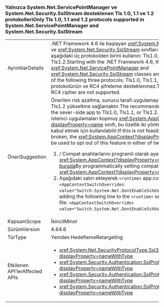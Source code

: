 ### <a name="only-tls-10-11-and-12-protocols-supported-in-systemnetservicepointmanager-and-systemnetsecuritysslstream"></a><span data-ttu-id="95cfd-101">Yalnızca System.Net.ServicePointManager ve System.Net.Security.SslStream desteklenen Tls 1.0, 1.1 ve 1.2 protokolleri</span><span class="sxs-lookup"><span data-stu-id="95cfd-101">Only Tls 1.0, 1.1 and 1.2 protocols supported in System.Net.ServicePointManager and System.Net.Security.SslStream</span></span>

|   |   |
|---|---|
|<span data-ttu-id="95cfd-102">Ayrıntılar</span><span class="sxs-lookup"><span data-stu-id="95cfd-102">Details</span></span>|<span data-ttu-id="95cfd-103">.NET Framework 4.6 ile başlayan <xref:System.Net.ServicePointManager> ve <xref:System.Net.Security.SslStream> sınıfları yalnızca izin verilecek aşağıdaki üç protokolden birini kullanın: Tls1.0, Tls1.1 veya Tls1.2.</span><span class="sxs-lookup"><span data-stu-id="95cfd-103">Starting with the .NET Framework 4.6, the <xref:System.Net.ServicePointManager> and <xref:System.Net.Security.SslStream> classes are only allowed to use one of the following three protocols: Tls1.0, Tls1.1, or Tls1.2.</span></span> <span data-ttu-id="95cfd-104">SSL3.0 protokolünün ve RC4 şifreleme desteklenmez.</span><span class="sxs-lookup"><span data-stu-id="95cfd-104">The SSL3.0 protocol and RC4 cipher are not supported.</span></span>|
|<span data-ttu-id="95cfd-105">Öneri</span><span class="sxs-lookup"><span data-stu-id="95cfd-105">Suggestion</span></span>|<span data-ttu-id="95cfd-106">Önerilen risk azaltma, sunucu tarafı uygulamayı Tls1.0, Tls1.1 veya Tls1.2 yükseltme sağlamaktır.</span><span class="sxs-lookup"><span data-stu-id="95cfd-106">The recommended mitigation is to upgrade the sever-side app to Tls1.0, Tls1.1, or Tls1.2.</span></span> <span data-ttu-id="95cfd-107">Bu uygun değilse veya istemci uygulamaları kopmuş <xref:System.AppContext?displayProperty=name> sınıfı, bu özellik iki yöntemden biriyle dışında kabul etmek için kullanılabilir:</span><span class="sxs-lookup"><span data-stu-id="95cfd-107">If this is not feasible, or if client apps are broken, the <xref:System.AppContext?displayProperty=name> class can be used to opt out of this feature in either of two ways:</span></span><ol><li><span data-ttu-id="95cfd-108">/ Compat anahtarlarını programlı olarak ayarlayarak <xref:System.AppContext?displayProperty=name>açıklandığı gibi [burada](https://blogs.msdn.com/b/dotnet/archive/2015/04/29/net-announcements-at-build-2015.aspx#dotnet46)</span><span class="sxs-lookup"><span data-stu-id="95cfd-108">By programmatically setting compat switches on the <xref:System.AppContext?displayProperty=name>, as explained [here](https://blogs.msdn.com/b/dotnet/archive/2015/04/29/net-announcements-at-build-2015.aspx#dotnet46)</span></span></li><li><span data-ttu-id="95cfd-109">Aşağıdaki satırı ekleyerek <code>&lt;runtime&gt;</code> app.config dosyasının: <code>&lt;AppContextSwitchOverrides value=&quot;Switch.System.Net.DontEnableSchUseStrongCrypto=true&quot;/&gt;</code>;</span><span class="sxs-lookup"><span data-stu-id="95cfd-109">By adding the following line to the <code>&lt;runtime&gt;</code> section of the app.config file: <code>&lt;AppContextSwitchOverrides value=&quot;Switch.System.Net.DontEnableSchUseStrongCrypto=true&quot;/&gt;</code>;</span></span></li></ol>|
|<span data-ttu-id="95cfd-110">Kapsam</span><span class="sxs-lookup"><span data-stu-id="95cfd-110">Scope</span></span>|<span data-ttu-id="95cfd-111">İkincil</span><span class="sxs-lookup"><span data-stu-id="95cfd-111">Minor</span></span>|
|<span data-ttu-id="95cfd-112">Sürüm</span><span class="sxs-lookup"><span data-stu-id="95cfd-112">Version</span></span>|<span data-ttu-id="95cfd-113">4.6</span><span class="sxs-lookup"><span data-stu-id="95cfd-113">4.6</span></span>|
|<span data-ttu-id="95cfd-114">Tür</span><span class="sxs-lookup"><span data-stu-id="95cfd-114">Type</span></span>|<span data-ttu-id="95cfd-115">Yeniden Hedefleme</span><span class="sxs-lookup"><span data-stu-id="95cfd-115">Retargeting</span></span>|
|<span data-ttu-id="95cfd-116">Etkilenen API’ler</span><span class="sxs-lookup"><span data-stu-id="95cfd-116">Affected APIs</span></span>|<ul><li><xref:System.Net.SecurityProtocolType.Ssl3?displayProperty=nameWithType></li><li><xref:System.Security.Authentication.SslProtocols.None?displayProperty=nameWithType></li><li><xref:System.Security.Authentication.SslProtocols.Ssl2?displayProperty=nameWithType></li><li><xref:System.Security.Authentication.SslProtocols.Ssl3?displayProperty=nameWithType></li></ul>|

